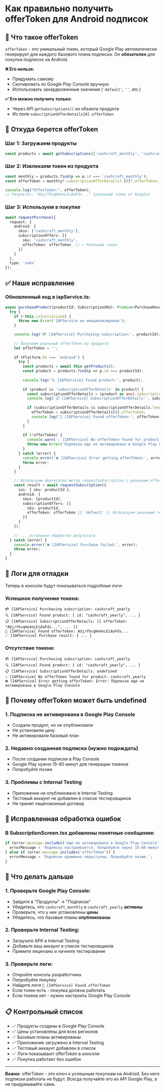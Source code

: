 # Как правильно получить offerToken для Android подписок

## 🔹 Что такое offerToken

`offerToken` - это уникальный токен, который Google Play автоматически генерирует для каждого базового плана подписки. Он **обязателен** для покупки подписок на Android.

**❌ Его нельзя:**
- Придумать самому
- Скопировать из Google Play Console вручную
- Использовать захардкоженные значения (`'default'`, `''`, etc.)

**✅ Его можно получить только:**
- Через API `getSubscriptions()` из объекта продукта
- Из поля `subscriptionOfferDetails[0].offerToken`

## 🔹 Откуда берется offerToken

### **Шаг 1: Загружаем продукты**
```typescript
const products = await getSubscriptions(['cashcraft_monthly', 'cashcraft_yearly']);
```

### **Шаг 2: Извлекаем токен из продукта**
```typescript
const monthly = products.find(p => p.id === 'cashcraft_monthly');
const offerToken = monthly?.subscriptionOfferDetails?.[0]?.offerToken;

console.log("OfferToken:", offerToken);
// Результат: "AUj/YhcqHe4nLEiAaFds..." (реальный токен от Google)
```

### **Шаг 3: Используем в покупке**
```typescript
await requestPurchase({
  request: {
    android: {
      skus: ['cashcraft_monthly'],
      subscriptionOffers: [{
        sku: 'cashcraft_monthly',
        offerToken: offerToken  // ← Реальный токен
      }]
    }
  },
  type: 'subs'
});
```

## ✅ Наше исправление

### **Обновленный код в iapService.ts:**

```typescript
async purchaseProduct(productId: SubscriptionSKU): Promise<PurchaseResult | null> {
  try {
    if (!this.isInitialized) {
      throw new Error('IAPService не инициализирован');
    }

    console.log('💳 [IAPService] Purchasing subscription:', productId);
    
    // Получаем реальный offerToken из продукта
    let offerToken = '';
    
    if (Platform.OS === 'android') {
      try {
        const products = await this.getProducts();
        const product = products.find(p => p.id === productId);
        
        console.log('🔍 [IAPService] Found product:', product);
        
        if (product && 'subscriptionOfferDetails' in product) {
          const subscriptionOfferDetails = (product as any).subscriptionOfferDetails;
          console.log('📋 [IAPService] SubscriptionOfferDetails:', subscriptionOfferDetails);
          
          if (subscriptionOfferDetails && subscriptionOfferDetails.length > 0) {
            offerToken = subscriptionOfferDetails[0].offerToken;
            console.log('🔑 [IAPService] Found offerToken:', offerToken);
          }
        }
        
        if (!offerToken) {
          console.warn('⚠️ [IAPService] No offerToken found for product:', productId);
          throw new Error('Подписка еще не активирована в Google Play Console. Попробуйте позже.');
        }
      } catch (error) {
        console.error('❌ [IAPService] Error getting offerToken:', error);
        throw error;
      }
    }

    // Используем deprecated метод requestSubscription с реальным offerToken
    const result = await requestSubscription({
      ios: { sku: productId },
      android: { 
        skus: [productId],
        subscriptionOffers: [{
          sku: productId,
          offerToken: offerToken || 'default' // Используем реальный токен или fallback
        }]
      }
    });
    
    // ... остальная обработка результата
  } catch (error) {
    console.error('❌ [IAPService] Purchase failed:', error);
    throw error;
  }
}
```

## 🔹 Логи для отладки

Теперь в консоли будут показываться подробные логи:

### **Успешное получение токена:**
```
💳 [IAPService] Purchasing subscription: cashcraft_yearly
🔍 [IAPService] Found product: { id: "cashcraft_yearly", ... }
📋 [IAPService] SubscriptionOfferDetails: [{ offerToken: "AUj/YhcqHe4nLEiAaFds...", ... }]
🔑 [IAPService] Found offerToken: AUj/YhcqHe4nLEiAaFds...
✅ [IAPService] Purchase result: { ... }
```

### **Отсутствие токена:**
```
💳 [IAPService] Purchasing subscription: cashcraft_yearly
🔍 [IAPService] Found product: { id: "cashcraft_yearly", ... }
📋 [IAPService] SubscriptionOfferDetails: undefined
⚠️ [IAPService] No offerToken found for product: cashcraft_yearly
❌ [IAPService] Error getting offerToken: Error: Подписка еще не активирована в Google Play Console
```

## 🚨 Почему offerToken может быть undefined

### **1. Подписка не активирована в Google Play Console**
- Создали продукт, но не опубликовали
- Не установили цену
- Не активировали базовый план

### **2. Недавно созданная подписка (нужно подождать)**
- После создания подписки в Play Console
- Google Play нужно 15-60 минут для генерации токенов
- Попробуйте позже

### **3. Проблемы с Internal Testing**
- Приложение не опубликовано в Internal Testing
- Тестовый аккаунт не добавлен в список тестировщиков
- Не принят лицензионный договор

## 🔧 Исправленная обработка ошибок

### **В SubscriptionScreen.tsx добавлены понятные сообщения:**

```typescript
if (error.message.includes('еще не активирована в Google Play Console')) {
  errorMessage = 'Подписка настраивается. Попробуйте через 15-60 минут или обратитесь в поддержку.';
} else if (error.message.includes('offerToken')) {
  errorMessage = 'Подписки временно недоступны. Попробуйте позже.';
}
```

## 🎯 Что делать дальше

### **1. Проверьте Google Play Console:**
- Зайдите в "Продукты" → "Подписки"
- Убедитесь, что `cashcraft_monthly` и `cashcraft_yearly` **активны**
- Проверьте, что у них установлены **цены**
- Убедитесь, что базовые планы **опубликованы**

### **2. Проверьте Internal Testing:**
- Загрузите APK в Internal Testing
- Добавьте ваш аккаунт в список тестировщиков
- Примите лицензию и начните тестирование

### **3. Проверьте логи:**
- Откройте консоль разработчика
- Попробуйте покупку
- Найдите логи `🔑 [IAPService] Found offerToken`
- Если токен есть - покупка должна работать
- Если токена нет - нужно настроить Google Play Console

## 📋 Контрольный список

- ✅ Продукты созданы в Google Play Console
- ✅ Цены установлены для всех регионов
- ✅ Базовые планы активированы
- ✅ Приложение загружено в Internal Testing
- ✅ Тестовый аккаунт добавлен в список
- ✅ Логи показывают offerToken в консоли
- ✅ Покупка работает без ошибок

---

**Важно**: offerToken - это ключ к успешным покупкам на Android. Без него подписки работать не будут. Всегда получайте его из API Google Play, а не придумывайте сами.
